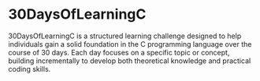 # 30DaysOfLearningC
30DaysOfLearningC is a structured learning challenge designed to help individuals gain a solid foundation in the C programming language over the course of 30 days. Each day focuses on a specific topic or concept, building incrementally to develop both theoretical knowledge and practical coding skills.
